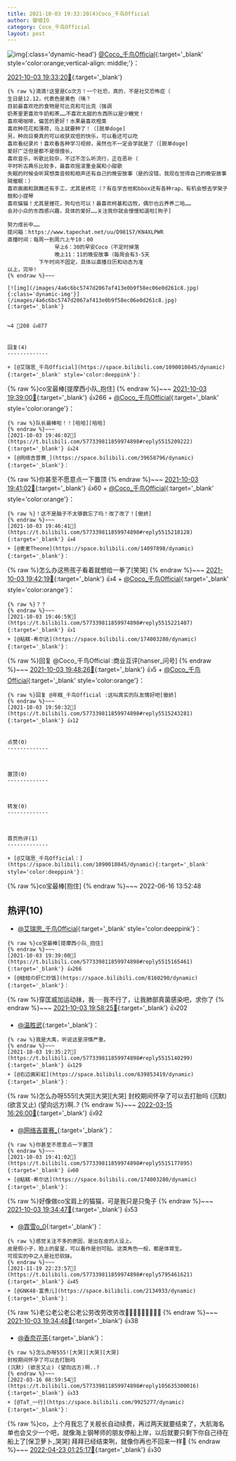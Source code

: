 ```yaml
---
title: 2021-10-03 19:33:20(4)Coco_千鸟Official
author: 御坂IO
category: Coco_千鸟Official
layout: post
---
```


![img](/images/85e485bc0dbd0cde4d15f24d7cffe9704618ad10.jpg){:class='dynamic-head'}
[@Coco_千鸟Official](https://space.bilibili.com/1891728206/dynamic){:target='_blank' style='color:orange;vertical-align: middle;'}：

[2021-10-03 19:33:20🔗](https://t.bilibili.com/577339811859974898){:target='_blank'}

~~~
{% raw %}滴滴!这里是Co次方！一个社恐，真的，不是社交恐怖症（
生日是12.12，代表色是黄色（咦？
目前最喜欢吃的食物是可比克和可比克（强调
奶茶里更喜欢牛奶和茶……不喜欢太甜的东西所以是少糖党！
喜欢喝咖啡，偏苦的更好！水果最喜欢橙类
喜欢种花花和薄荷，马上就要种了！（[脱单doge]
另，种向日葵真的可以收获双倍的快乐，可以看还可以吃
喜欢看纪录片！喜欢看各种学习视频，虽然也不一定会学就是了（[脱单doge]
爱好广泛但是都不是很擅长，
喜欢音乐，听歌比较杂，不过不怎么听流行，正在恶补（
平时听古典乐比较多，最喜欢摇滚重金属和小甜歌
失眠的时候会听冥想类音频和相声还有自己的晚安故事（是的没错，我现在觉得自己的晚安故事贼催眠：）
喜欢画画和跳舞还有手工，尤其是绣花（？有在学吉他和bbox还有各种rap，有机会想去学架子鼓和小提琴
喜欢猫猫！尤其是狸花，狗勾也可以！最喜欢柯基和边牧，偶尔也云养养二哈……
会对小众的东西感兴趣，具体的爱好……关注我你就会慢慢知道啦[狗子]
 
努力成长中……
提问箱：https://www.tapechat.net/uu/D981S7/KN4XLPWR
直播时间：每周一到周六上午10：00
               早上6：30的早安Coco（不定时掉落 
               晚上11：11的晚安故事（每周会有3-5天
          下午时间不固定，具体以直播日历和动态为准
以上，完毕! 
{% endraw %}~~~

[![img](/images/4a6c6bc5747d2067af413e0b9f58ec06e0d261c8.jpg){:class='dynamic-img'}](/images/4a6c6bc5747d2067af413e0b9f58ec06e0d261c8.jpg){:target='_blank'}


↪️4 💬208 👍877


回复(4)
-------------

+ [@艾瑞思_千鸟Official](https://space.bilibili.com/1090010845/dynamic){:target='_blank' style='color:deeppink'}：
~~~
{% raw %}co宝最棒[提摩西小队_抱住]
{% endraw %}~~~
[2021-10-03 19:39:00🔗](https://t.bilibili.com/577339811859974898#reply5515165461){:target='_blank'} 👍266
    + [@Coco_千鸟Official](https://space.bilibili.com/1891728206/dynamic){:target='_blank' style='color:orange'}：
~~~
{% raw %}队长最棒啦！！[哈哈][哈哈]
{% endraw %}~~~
[2021-10-03 19:46:02🔗](https://t.bilibili.com/577339811859974898#reply5515209222){:target='_blank'} 👍24
+ [@网络吉普赛_](https://space.bilibili.com/39658796/dynamic){:target='_blank'}：
~~~
{% raw %}你甚至不愿意点一下置顶
{% endraw %}~~~
[2021-10-03 19:41:02🔗](https://t.bilibili.com/577339811859974898#reply5515177895){:target='_blank'} 👍60
    + [@Coco_千鸟Official](https://space.bilibili.com/1891728206/dynamic){:target='_blank' style='color:orange'}：
~~~
{% raw %}！这不是脑子不太够数忘了吗！改了改了！[傲娇]
{% endraw %}~~~
[2021-10-03 19:46:41🔗](https://t.bilibili.com/577339811859974898#reply5515218128){:target='_blank'} 👍4
+ [@麦麦Theone](https://space.bilibili.com/14097898/dynamic){:target='_blank'}：
~~~
{% raw %}怎么办这熊孩子看着就想给一拳了[笑哭]
{% endraw %}~~~
[2021-10-03 19:42:19🔗](https://t.bilibili.com/577339811859974898#reply5515190816){:target='_blank'} 👍4
    + [@Coco_千鸟Official](https://space.bilibili.com/1891728206/dynamic){:target='_blank' style='color:orange'}：
~~~
{% raw %}？？
{% endraw %}~~~
[2021-10-03 19:46:59🔗](https://t.bilibili.com/577339811859974898#reply5515221407){:target='_blank'} 👍1
+ [@粘糕-希尔达](https://space.bilibili.com/174003280/dynamic){:target='_blank'}：
~~~
{% raw %}回复 @Coco_千鸟Official :商业互评[hanser_问号]
{% endraw %}~~~
[2021-10-03 19:48:26🔗](https://t.bilibili.com/577339811859974898#reply5515232817){:target='_blank'} 👍5
    + [@Coco_千鸟Official](https://space.bilibili.com/1891728206/dynamic){:target='_blank' style='color:orange'}：
~~~
{% raw %}回复 @年糕_千鸟Official :这叫真实的队友情好吧[傲娇]
{% endraw %}~~~
[2021-10-03 19:50:32🔗](https://t.bilibili.com/577339811859974898#reply5515243281){:target='_blank'} 👍12


点赞(0)
-------------



置顶(0)
-------------



转发(0)
-------------



首页热评(1)
-------------

+ [@艾瑞思_千鸟Official：](https://space.bilibili.com/1090010845/dynamic){:target='_blank' style='color:deeppink'}：
~~~
{% raw %}co宝最棒[抱住]
{% endraw %}~~~
2022-06-16 13:52:48


热评(10)
-------------

+ [@艾瑞思_千鸟Official](https://space.bilibili.com/1090010845/dynamic){:target='_blank' style='color:deeppink'}：
~~~
{% raw %}co宝最棒[提摩西小队_抱住]
{% endraw %}~~~
[2021-10-03 19:39:00🔗](https://t.bilibili.com/577339811859974898#reply5515165461){:target='_blank'} 👍266
+ [@蛙蛙の虾仁炒饭](https://space.bilibili.com/8160290/dynamic){:target='_blank'}：
~~~
{% raw %}穿匡威加运动袜，我·····我不行了，让我肺部真菌感染吧，求你了
{% endraw %}~~~
[2021-10-03 19:58:25🔗](https://t.bilibili.com/577339811859974898#reply5515299548){:target='_blank'} 👍202
+ [@温胜武](https://space.bilibili.com/33630561/dynamic){:target='_blank'}：
~~~
{% raw %}我是大禹，听说这里涝情严重。
{% endraw %}~~~
[2021-10-03 19:35:27🔗](https://t.bilibili.com/577339811859974898#reply5515140299){:target='_blank'} 👍129
+ [@右边画彩虹](https://space.bilibili.com/639853419/dynamic){:target='_blank'}：
~~~
{% raw %}怎么办呀555![大哭][大哭][大哭]
封校期间怀孕了可以去打胎吗
(沉默) (欲言又止) (望向远方)啊..?
{% endraw %}~~~
[2022-03-15 16:26:00🔗](https://t.bilibili.com/577339811859974898#reply105563543408){:target='_blank'} 👍92
+ [@网络吉普赛_](https://space.bilibili.com/39658796/dynamic){:target='_blank'}：
~~~
{% raw %}你甚至不愿意点一下置顶
{% endraw %}~~~
[2021-10-03 19:41:02🔗](https://t.bilibili.com/577339811859974898#reply5515177895){:target='_blank'} 👍60
+ [@粘糕-希尔达](https://space.bilibili.com/174003280/dynamic){:target='_blank'}：
~~~
{% raw %}好像做co宝肩上的猫猫，可是我只是只兔子
{% endraw %}~~~
[2021-10-03 19:34:47🔗](https://t.bilibili.com/577339811859974898#reply5515133272){:target='_blank'} 👍53
+ [@霏雪o_0](https://space.bilibili.com/382018246/dynamic){:target='_blank'}：
~~~
{% raw %}感觉关注不多的原因，是出在皮的人设上。
皮是假小子，脸上的星星，可以看作是创可贴。这类角色一般，都是体育生。
可现实的中之人是社恐软妹。
{% endraw %}~~~
[2021-11-19 22:23:57🔗](https://t.bilibili.com/577339811859974898#reply5795461621){:target='_blank'} 👍45
+ [@GNK48-富贵儿](https://space.bilibili.com/2134933/dynamic){:target='_blank'}：
~~~
{% raw %}老公老公老公老公劳改劳改劳改🥵🥵🥵🥵🥵🥵🥵🥵🥵
{% endraw %}~~~
[2021-10-03 19:34:48🔗](https://t.bilibili.com/577339811859974898#reply5515135545){:target='_blank'} 👍38
+ [@香奈花茶](https://space.bilibili.com/21552361/dynamic){:target='_blank'}：
~~~
{% raw %}怎么办呀555![大哭][大哭][大哭]
封校期间怀孕了可以去打胎吗
(沉默) (欲言又止) (望向远方)啊..?
{% endraw %}~~~
[2022-03-16 08:59:54🔗](https://t.bilibili.com/577339811859974898#reply105635300016){:target='_blank'} 👍33
+ [@TaT_一行](https://space.bilibili.com/9925277/dynamic){:target='_blank'}：
~~~
{% raw %}co，上个月我忘了关舰长自动续费，再过两天就要结束了，大航海名单也会又少一个吧，就像海上钢琴师的朋友停船上岸，以后就要只剩下你自己待在船上了[保卫萝卜_哭哭]
拜拜已经结束咧，就像你再也不回来一样🥺
{% endraw %}~~~
[2022-04-23 01:25:17🔗](https://t.bilibili.com/577339811859974898#reply110260453472){:target='_blank'} 👍30


